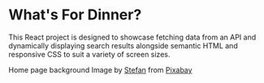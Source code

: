 # What's For Dinner? 

This React project is designed to showcase fetching data from an API and dynamically displaying search results alongside semantic HTML and responsive CSS to suit a variety of screen sizes. 


Home page background Image by <a href="https://pixabay.com/users/divily-110719/?utm_source=link-attribution&utm_medium=referral&utm_campaign=image&utm_content=2931846">Stefan</a> from <a href="https://pixabay.com//?utm_source=link-attribution&utm_medium=referral&utm_campaign=image&utm_content=2931846">Pixabay</a>


